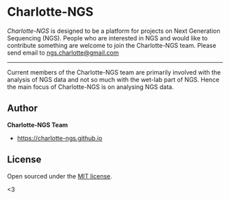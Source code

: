 # Charlotte-NGS

*Charlotte-NGS* is designed to be a platform for projects on Next Generation Sequencing (NGS).
People who are interested in NGS and would like to contribute something are welcome to join 
the Charlotte-NGS team. Please send email to ngs.charlotte@gmail.com

-----

Current members of the Charlotte-NGS team are primarily involved with the analysis of NGS 
data and not so much with the wet-lab part of NGS. Hence the main focus of Charlotte-NGS is 
on analysing NGS data.

## Author

**Charlotte-NGS Team**
- <https://charlotte-ngs.github.io>

## License

Open sourced under the [MIT license](LICENSE.md).

<3
